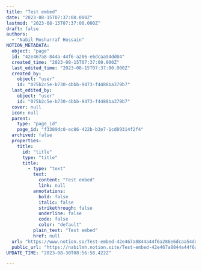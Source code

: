 ```yaml
---
title: "Test embed"
date: "2023-08-15T07:37:00.000Z"
lastmod: "2023-08-15T07:37:00.000Z"
draft: false
authors:
  - "Nabil Mosharraf Hossain"
NOTION_METADATA:
  object: "page"
  id: "42e467a8-844a-44f6-a286-e6dcaa54dd04"
  created_time: "2023-08-15T07:37:00.000Z"
  last_edited_time: "2023-08-15T07:37:00.000Z"
  created_by:
    object: "user"
    id: "075b2c5e-b730-4bbb-9473-f4488ba379b7"
  last_edited_by:
    object: "user"
    id: "075b2c5e-b730-4bbb-9473-f4488ba379b7"
  cover: null
  icon: null
  parent:
    type: "page_id"
    page_id: "f3389dc0-ec86-422b-b3e7-1cd89314f2f4"
  archived: false
  properties:
    title:
      id: "title"
      type: "title"
      title:
        - type: "text"
          text:
            content: "Test embed"
            link: null
          annotations:
            bold: false
            italic: false
            strikethrough: false
            underline: false
            code: false
            color: "default"
          plain_text: "Test embed"
          href: null
  url: "https://www.notion.so/Test-embed-42e467a8844a44f6a286e6dcaa54dd04"
  public_url: "https://nabilmh.notion.site/Test-embed-42e467a8844a44f6a286e6dcaa54dd04"
UPDATE_TIME: "2023-08-30T08:56:58.422Z"

---
```

<link rel="stylesheet" href="https://cdn.jsdelivr.net/npm/katex@0.16.2/dist/katex.min.css" integrity="sha384-bYdxxUwYipFNohQlHt0bjN/LCpueqWz13HufFEV1SUatKs1cm4L6fFgCi1jT643X" crossorigin="anonymous">


